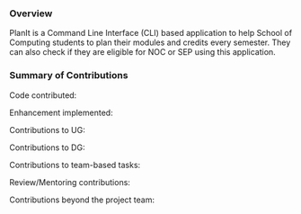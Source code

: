 ### Overview

PlanIt is a Command Line Interface (CLI) based application to help School of Computing students to plan their modules and credits every semester.
They can also check if they are eligible for NOC or SEP using this application.

### Summary of Contributions

Code contributed:

Enhancement implemented:

Contributions to UG:

Contributions to DG:

Contributions to team-based tasks:

Review/Mentoring contributions:

Contributions beyond the project team:

